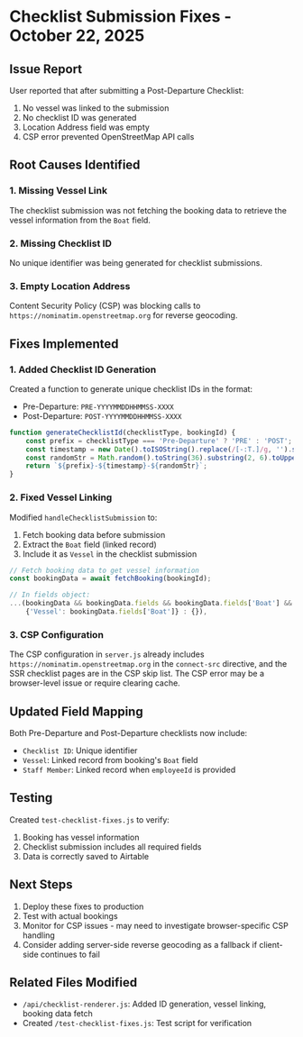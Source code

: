 # Checklist Submission Fixes - October 22, 2025

## Issue Report
User reported that after submitting a Post-Departure Checklist:
1. No vessel was linked to the submission
2. No checklist ID was generated
3. Location Address field was empty
4. CSP error prevented OpenStreetMap API calls

## Root Causes Identified

### 1. Missing Vessel Link
The checklist submission was not fetching the booking data to retrieve the vessel information from the `Boat` field.

### 2. Missing Checklist ID
No unique identifier was being generated for checklist submissions.

### 3. Empty Location Address
Content Security Policy (CSP) was blocking calls to `https://nominatim.openstreetmap.org` for reverse geocoding.

## Fixes Implemented

### 1. Added Checklist ID Generation
Created a function to generate unique checklist IDs in the format:
- Pre-Departure: `PRE-YYYYMMDDHHMMSS-XXXX`
- Post-Departure: `POST-YYYYMMDDHHMMSS-XXXX`

```javascript
function generateChecklistId(checklistType, bookingId) {
    const prefix = checklistType === 'Pre-Departure' ? 'PRE' : 'POST';
    const timestamp = new Date().toISOString().replace(/[-:T.]/g, '').slice(0, 14);
    const randomStr = Math.random().toString(36).substring(2, 6).toUpperCase();
    return `${prefix}-${timestamp}-${randomStr}`;
}
```

### 2. Fixed Vessel Linking
Modified `handleChecklistSubmission` to:
1. Fetch booking data before submission
2. Extract the `Boat` field (linked record)
3. Include it as `Vessel` in the checklist submission

```javascript
// Fetch booking data to get vessel information
const bookingData = await fetchBooking(bookingId);

// In fields object:
...(bookingData && bookingData.fields && bookingData.fields['Boat'] && bookingData.fields['Boat'].length > 0 ? 
    {'Vessel': bookingData.fields['Boat']} : {}),
```

### 3. CSP Configuration
The CSP configuration in `server.js` already includes `https://nominatim.openstreetmap.org` in the `connect-src` directive, and the SSR checklist pages are in the CSP skip list. The CSP error may be a browser-level issue or require clearing cache.

## Updated Field Mapping

Both Pre-Departure and Post-Departure checklists now include:
- `Checklist ID`: Unique identifier
- `Vessel`: Linked record from booking's `Boat` field
- `Staff Member`: Linked record when `employeeId` is provided

## Testing

Created `test-checklist-fixes.js` to verify:
1. Booking has vessel information
2. Checklist submission includes all required fields
3. Data is correctly saved to Airtable

## Next Steps

1. Deploy these fixes to production
2. Test with actual bookings
3. Monitor for CSP issues - may need to investigate browser-specific CSP handling
4. Consider adding server-side reverse geocoding as a fallback if client-side continues to fail

## Related Files Modified
- `/api/checklist-renderer.js`: Added ID generation, vessel linking, booking data fetch
- Created `/test-checklist-fixes.js`: Test script for verification
